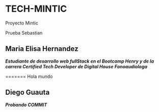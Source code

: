 # TECH-MINTIC
Proyecto Mintic


Prueba Sebastian

## Maria Elisa Hernandez
***Estudiante de desarrollo web fullStack en el Bootcamp Henry y de la carrera Certified Tech Developer de Digital House***
***Fonoaudiologa***


=======
Hola mundo


## Diego Guauta
***Probando COMMIT***
